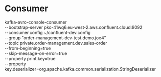 # Consumer
 kafka-avro-console-consumer \
  --bootstrap-server pkc-41wq6.eu-west-2.aws.confluent.cloud:9092 \
  --consumer.config ~/confluent-dev.config \
  --group "order-management-dev-test.demo.joe4"  \
  --topic private.order-management.dev.sales-order \
  --from-beginning=true \
  --skip-message-on-error=true \
  --property print.key=true \
  --property key.deserializer=org.apache.kafka.common.serialization.StringDeserializer
